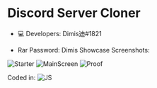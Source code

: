 # Discord Server Cloner #
- 💻 Developers: Dimis迪#1821

- Rar Password: Dimis
Showcase Screenshots:

![Starter](https://cdn.discordapp.com/attachments/924702139765366834/925070019099000982/unknown.png)
![MainScreen](https://cdn.discordapp.com/attachments/924702139765366834/925070153933275186/unknown.png)
![Proof](https://cdn.discordapp.com/attachments/924702139765366834/925071556437229598/unknown.png)




Coded in:
![JS](https://img.shields.io/badge/JS-%23777BB4.svg?style=for-the-badge&logo=js&logoColor=white)
